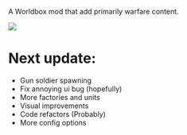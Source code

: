 A Worldbox mod that add primarily warfare content.

[![](https://gamebanana.com/mods/embeddables/616451?type=large)](https://gamebanana.com/mods/616451)

# Next update:
* Gun soldier spawning
* Fix annoying ui bug (hopefully)
* More factories and units
* Visual improvements
* Code refactors (Probably)
* More config options